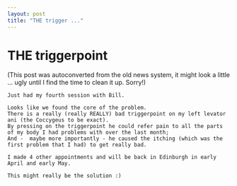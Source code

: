 ```yaml
---
layout: post
title: "THE trigger ..."
---
```

<h1>THE triggerpoint</h1>
(This post was autoconverted from the old news system,
it might look a little ... ugly until I find the time
to clean it up.
Sorry!)

    Just had my fourth session with Bill.
    
    Looks like we found the core of the problem.
    There is a really (really REALLY) bad triggerpoint on my left levator ani (the Coccygeus to be exact).
    By pressing on the triggerpoint he could refer pain to all the parts of my body I had problems with over the last month;
    And -  maybe more importantly - he caused the itching (which was the first problem that I had) to get really bad.
    
    I made 4 other appointments and will be back in Edinburgh in early April and early May.
    
    This might really be the solution :)
    

